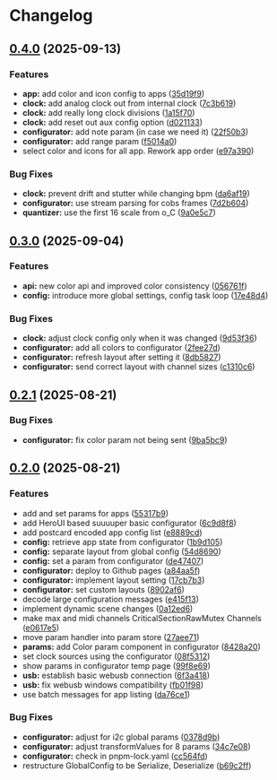 # Changelog

## [0.4.0](https://github.com/ATOVproject/faderpunk/compare/configurator-v0.3.0...configurator-v0.4.0) (2025-09-13)


### Features

* **app:** add color and icon config to apps ([35d19f9](https://github.com/ATOVproject/faderpunk/commit/35d19f92412597c0cb090c60d2c2ed06b4688342))
* **clock:** add analog clock out from internal clock ([7c3b619](https://github.com/ATOVproject/faderpunk/commit/7c3b619545862a5e22bd65f07dd9c37c0e3ca7c4))
* **clock:** add really long clock divisions ([1a15f70](https://github.com/ATOVproject/faderpunk/commit/1a15f70c0bf96e1b3351e92d5a31a69c9084b6df))
* **clock:** add reset out aux config option ([d021133](https://github.com/ATOVproject/faderpunk/commit/d02113302ed7f3cd45837acd013ff6b35e96eb3c))
* **configurator:** add note param (in case we need it) ([22f50b3](https://github.com/ATOVproject/faderpunk/commit/22f50b368c90d894d3ee6f791fe342f732906b52))
* **configurator:** add range param ([f5014a0](https://github.com/ATOVproject/faderpunk/commit/f5014a0ee0a53ffa0102d5e39f9750813ebf2ef6))
* select color and icons for all app. Rework app order ([e97a390](https://github.com/ATOVproject/faderpunk/commit/e97a390490ff0f9187f809f8231f308718efab98))


### Bug Fixes

* **clock:** prevent drift and stutter while changing bpm ([da6af19](https://github.com/ATOVproject/faderpunk/commit/da6af19d93e2e8b9ac3bd4814442ac2bfdda9238))
* **configurator:** use stream parsing for cobs frames ([7d2b604](https://github.com/ATOVproject/faderpunk/commit/7d2b604dd94b06a5bde68a6fbcb8cbb8227f4649))
* **quantizer:** use the first 16 scale from o_C ([9a0e5c7](https://github.com/ATOVproject/faderpunk/commit/9a0e5c7ae073458aee048ab5aa3ddba1b1bb5131))

## [0.3.0](https://github.com/ATOVproject/faderpunk/compare/configurator-v0.2.1...configurator-v0.3.0) (2025-09-04)


### Features

* **api:** new color api and improved color consistency ([056761f](https://github.com/ATOVproject/faderpunk/commit/056761ff42a336f8836da01ec7a58c773b6e5598))
* **config:** introduce more global settings, config task loop ([17e48d4](https://github.com/ATOVproject/faderpunk/commit/17e48d4a9f1fcf43130984e9adaa0505c5e2dae6))


### Bug Fixes

* **clock:** adjust clock config only when it was changed ([9d53f36](https://github.com/ATOVproject/faderpunk/commit/9d53f36edf53b4cd33089df2a9dac831d012eab1))
* **configurator:** add all colors to configurator ([2fee27d](https://github.com/ATOVproject/faderpunk/commit/2fee27d80254cb632c97dc5a0c8915218978d4f3))
* **configurator:** refresh layout after setting it ([8db5827](https://github.com/ATOVproject/faderpunk/commit/8db58270e173ab628aa857634bf7ee6ca686ff22))
* **configurator:** send correct layout with channel sizes ([c1310c6](https://github.com/ATOVproject/faderpunk/commit/c1310c61547f6457d36bb37b9d847f6e1985b62a))

## [0.2.1](https://github.com/ATOVproject/faderpunk/compare/configurator-v0.2.0...configurator-v0.2.1) (2025-08-21)


### Bug Fixes

* **configurator:** fix color param not being sent ([9ba5bc9](https://github.com/ATOVproject/faderpunk/commit/9ba5bc90c3f8f7cfe6ddf721e7f45ae085234d3e))

## [0.2.0](https://github.com/ATOVproject/faderpunk/compare/configurator-v0.1.0...configurator-v0.2.0) (2025-08-21)


### Features

* add and set params for apps ([55317b9](https://github.com/ATOVproject/faderpunk/commit/55317b90ed6b0cb6c315737603fbe55b6cc37220))
* add HeroUI based suuuuper basic configurator ([6c9d8f8](https://github.com/ATOVproject/faderpunk/commit/6c9d8f883761ea245638a462122535bff55e4091))
* add postcard encoded app config list ([e8889cd](https://github.com/ATOVproject/faderpunk/commit/e8889cdf681f7d432e7dd9eb648a76410ab0928d))
* **config:** retrieve app state from configurator ([1b9d105](https://github.com/ATOVproject/faderpunk/commit/1b9d10513b0fccf923d367e88b76872f50467938))
* **config:** separate layout from global config ([54d8690](https://github.com/ATOVproject/faderpunk/commit/54d869014c2299812519a4b47cc0b8a9a069a09f))
* **config:** set a param from configurator ([de47407](https://github.com/ATOVproject/faderpunk/commit/de47407a0ea913dcefe5767019b7a988b2661d00))
* **configurator:** deploy to Github pages ([a84aa5f](https://github.com/ATOVproject/faderpunk/commit/a84aa5f0d548b33d78e2722e2de2ae2b764ae791))
* **configurator:** implement layout setting ([17cb7b3](https://github.com/ATOVproject/faderpunk/commit/17cb7b338c8764302ada0ed4b54e7c74fbd5e2db))
* **configurator:** set custom layouts ([8902af6](https://github.com/ATOVproject/faderpunk/commit/8902af6f3f433e0046f3a445e4d1d1ed91483a10))
* decode large configuration messages ([e415f13](https://github.com/ATOVproject/faderpunk/commit/e415f13e740f2ac7efae0b40bdc85e65598376de))
* implement dynamic scene changes ([0a12ed6](https://github.com/ATOVproject/faderpunk/commit/0a12ed65d04c60a72a0a9dc9b218d6b34c605894))
* make max and midi channels CriticalSectionRawMutex Channels ([e0617e5](https://github.com/ATOVproject/faderpunk/commit/e0617e556b9a887034b695d6cd118cb8672d4d64))
* move param handler into param store ([27aee71](https://github.com/ATOVproject/faderpunk/commit/27aee71d40f784e74e65201195e7d071e3d9fca0))
* **params:** add Color param component in configurator ([8428a20](https://github.com/ATOVproject/faderpunk/commit/8428a2069de88721c4c2373792bc46f95794d57b))
* set clock sources using the configurator ([08f5312](https://github.com/ATOVproject/faderpunk/commit/08f53126e9e02a33855cb07861ad49d1c4b3c8cc))
* show params in configurator temp page ([99f8e69](https://github.com/ATOVproject/faderpunk/commit/99f8e696ff35a273907058d69d09a4ed2c1d87f2))
* **usb:** establish basic webusb connection ([6f3a418](https://github.com/ATOVproject/faderpunk/commit/6f3a4183bc3ab75ac49c3c28462d2f952a51ceee))
* **usb:** fix webusb windows compatibility ([fb01f98](https://github.com/ATOVproject/faderpunk/commit/fb01f981c64beb133b50f6072ae73fe30f113e3b))
* use batch messages for app listing ([da76ce1](https://github.com/ATOVproject/faderpunk/commit/da76ce1f72f577b91a74a1f3b4c101f88b33cfa9))


### Bug Fixes

* **configurator:** adjust for i2c global params ([0378d9b](https://github.com/ATOVproject/faderpunk/commit/0378d9b49e18e37b0179a113acb33ce53192f07d))
* **configurator:** adjust transformValues for 8 params ([34c7e08](https://github.com/ATOVproject/faderpunk/commit/34c7e0865c7476c1535dd17d778e71f093751869))
* **configurator:** check in pnpm-lock.yaml ([cc564fd](https://github.com/ATOVproject/faderpunk/commit/cc564fdc36461a7c818a7364ec19adf0e5bd2a64))
* restructure GlobalConfig to be Serialize, Deserialize ([b69c2ff](https://github.com/ATOVproject/faderpunk/commit/b69c2ff00d051807032c862c7e4320439dbb04e5))
